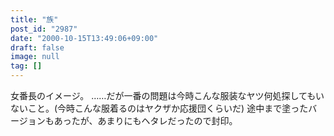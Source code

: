 ```yaml
---
title: "族"
post_id: "2987"
date: "2000-10-15T13:49:06+09:00"
draft: false
image: null
tag: []
---
```



女番長のイメージ。 ……だが一番の問題は今時こんな服装なヤツ何処探してもいないこと。(今時こんな服着るのはヤクザか応援団くらいだ)  途中まで塗ったバージョンもあったが、あまりにもヘタレだったので封印。
